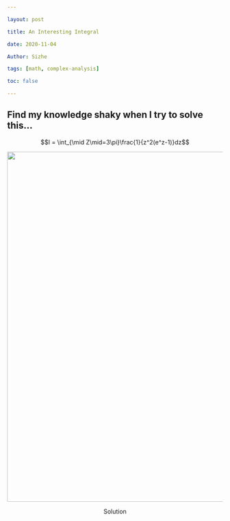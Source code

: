 ```yaml
---

layout: post

title: An Interesting Integral

date: 2020-11-04

Author: Sizhe

tags: [math, complex-analysis]

toc: false

---
```

## Find my knowledge shaky when I try to solve this...

$$I = \int_{\mid Z\mid=3\pi}\frac{1}{z^2(e^z-1)}dz$$<!--more-->

<p align="center">
  <img width="661" height="818" src="{{ site.url }}/images/a-nice-integral.png">
</p>
<p style="text-align: center;">Solution</p>